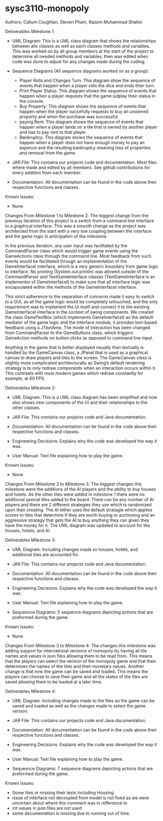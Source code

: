 # sysc3110-monopoly

Authors: Callum Coughlan, Steven Pham, Razem Muhammad Shahin

Deliverables Milestone 1:
  - UML Diagram: This is a UML class diagram that shows the relationships between alls classes as well as each classes
  methods and variables. This was worked on by all group members at the start of the project to determine all needed methods
  and variables, then was edited when code was done to adjust for any changes made during the coding.
  
  - Sequence Diagrams (All sequence diagrams worked on as a group):
    - Player Rolls and Changes Turn: This diagram show the sequence of events that happen when a player rolls the dice and ends thier turn.
    - Print Player Status: This diagram shows the sequence of events that happen when a player requests that the game sidplay their status in the console.
    - Buy Property: This diagram shows the sequence of events that happen when the player succefully requests to buy an unowned property and when the purchase was successful.
    - paying Rent: This diagram shows the sequence of events that happen when a player lands on a tile that is owned by another player and has to pay rent to that player.
    - Bankruptcy: This diagram shows the sequence of events that happen when a player does not have enough money to pay an expence and the resulting bankruptcy meaning loss of           properties and removal from the game.
    
  - JAR File: This contains our projects code and documentation. Most files where made and edited by all members. See github contributions for 
    every addition from each member.
    
  - Documentation: All documentation can be found in the code above their respective functions and classes.
 
Known Issues:
  - None

Changes From Milestone 1 to Milestone 2:
The biggest change from the previous iteration of this project is a switch from a command line interface to a graphical interface. This was a smooth change as the project was architected from the start with a very low coupling between the interface and the game logic in anticipation of the milestone.

In the previous iteration, any user input was facilitated by the CommandParser class which would trigger game events using the GameActions class through the command line. Most feedback from such events would be facilitated through an implementation of the GameInterfaceI interface, which is a very generic boundary from game logic to interface. No printing (System.out.println) was allowed outside of the CommandParser and TextGameInterface classes (TextGameInterface is an implementor of GameInterfaceI) to make sure that all interface logic was encapsulated within the methods of the GameInterfaceI interface.

This strict adherence to the separation of concerns made it easy to switch to a GUI, as all the game logic would be completely untouched, and the only requirement was to implement the UI itself and connect it to the existing GameInterfaceI interface in the context of swing components. We created the class GameTextBox (which implements GameInterfaceI) as the default mediator of the game logic and the interface module, it provides text-based feedback using a JTextArea. The mode of interaction has been changed from CommandParser to the GameButtons class, which triggers GameAction methods on button clicks as opposed to command line input.

Anything in the game that is better displayed visually than textually is handled by the GameCanvas class, a JPanel that is used as a graphical canvas to draw players and tiles to the screen. The GameCanvas class is slightly more complicated architecturally as Swing’s default rendering strategy is to only redraw components when an interaction occurs within it. This contrasts with most modern games which redraw constantly for example, at 60 FPS.

Deliverables Milestone 2:
  - UML Diagram: This is a UML class diagram has been simplified and now also shows new components of the UI and their relationships to the other classes.
    
  - JAR File: This contains our projects code and Java documentation.
    
  - Documentation: All documentation can be found in the code above their respective functions and classes.

  - Engineering Decisions: Explains why the code was developed the way it was.

  - User Manual: Text file explaining how to play the game.
 
Known Issues:
  - None

Changes From Milestone 2 to Milestone 3:
The biggest changes this milestone were the additions of the AI players and the ability to buy houses and hotels. As the other tiles were added in milestone 1 there were no additional special tiles added to the board. There can be any number of AI players and there are 2 different strategies they use which is randomized upon their creating. The AI either uses the default stratagie which applies scores to tiles that determine if they are worth buying or auctioning and an aggressive stratagy that gets the AI to buy anything they can given they have the money for it. The UML diagram was updated to account for the houses, hotels, and AI.

Deliverables Milestone 3:
  - UML Diagram: Including changes made so houses, hotels, and additional tiles are accounted for.
    
  - JAR File: This contains our projects code and Java documentation.
    
  - Documentation: All documentation can be found in the code above their respective functions and classes.

  - Engineering Decisions: Explains why the code was developed the way it was.

  - User Manual: Text file explaining how to play the game.

  - Sequesnce Diagrams: 5 sequence diagrams depicting actions that are preformed during the game.
 
Known Issues:
  - None

Changes From Milestone 3 to Milestone 4:
The changes this milestone was adding support for international versions of monopoly by having all tile names and values in json files allowing them to be read from. This means
that the players can select the version of the monopoly game and that then determines the names of the tiles and their monetary values. Another change is that now the game can be saved and loaded. This means the players can choose to save their game and all the states of the tiles are saved allowing them to be loaded at a later time.

Deliverables Milestone 4:
  - UML Diagram: Including changes made to the files so the game can be saved and loaded as well as the changes made to select the game version.
    
  - JAR File: This contains our projects code and Java documentation.
    
  - Documentation: All documentation can be found in the code above their respective functions and classes.

  - Engineering Decisions: Explains why the code was developed the way it was.

  - User Manual: Text file explaining how to play the game.

  - Sequesnce Diagrams: 7 sequence diagrams depicting actions that are preformed during the game.
 
Known Issues:
  - Some tiles or missing their tests including Housing
  - issue of interface not decoupled from model is not fixed as we were uncertain about where this comment was in refference to
  - int values in json files are not used
  - some documentation is missing due to running out of time.
